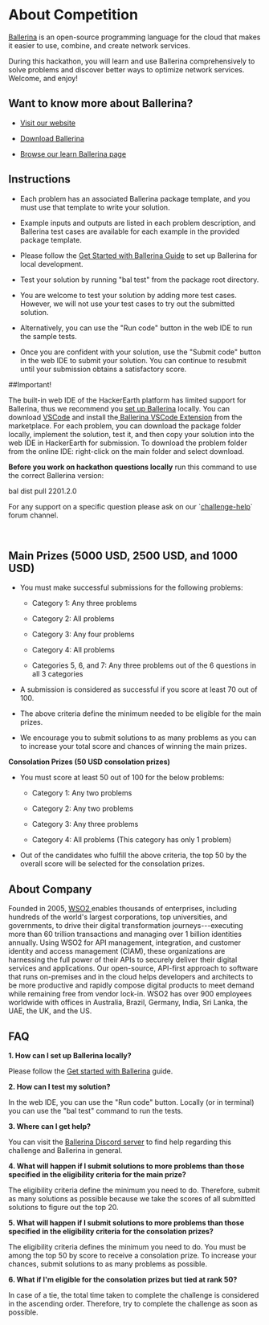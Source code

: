 # About Competition

[Ballerina](https://ballerina.io/?utm_source=HackerE&utm_medium=link&utm_campaign=HackerE_link_SepHackathon_220812) is
an open-source programming language for the cloud that makes it easier
to use, combine, and create network services.

During this hackathon, you will learn and use Ballerina comprehensively
to solve problems and discover better ways to optimize network services.
Welcome, and enjoy!

## Want to know more about Ballerina?

-   [Visit our website](https://ballerina.io/?utm_source=HackerE&utm_medium=link&utm_campaign=HackerE_link_SepHackathon_220812)

-   [Download Ballerina](https://ballerina.io/downloads/?utm_source=HackerE&utm_medium=link&utm_campaign=HackerE_link_SepHackathon_220812)

-   [Browse our learn Ballerina page](https://ballerina.io/learn/?utm_source=HackerE&utm_medium=link&utm_campaign=HackerE_link_SepHackathon_220812)

## Instructions

-   Each problem has an associated Ballerina package template, and you must use that template to write your solution.

-   Example inputs and outputs are listed in each problem description, and Ballerina test cases are available for each example in the provided package template.

-   Please follow the [Get Started with Ballerina Guide](https://ballerina.io/learn/get-started-with-ballerina/?utm_source=HackerE&utm_medium=link&utm_campaign=HackerE_link_SepHackathon_220812) to set up Ballerina for local development.

-   Test your solution by running \"bal test\" from the package root directory.

-   You are welcome to test your solution by adding more test cases. However, we will not use your test cases to try out the submitted solution.

-   Alternatively, you can use the "Run code" button in the web IDE to run the sample tests.

-   Once you are confident with your solution, use the "Submit code" button in the web IDE to submit your solution. You can continue to resubmit until your submission obtains a satisfactory score.

##Important!

The built-in web IDE of the HackerEarth platform has limited support for Ballerina, thus we recommend you [set up Ballerina](https://ballerina.io/learn/get-started-with-ballerina/?utm_source=HackerE&utm_medium=link&utm_campaign=HackerE_link_SepHackathon_220812) locally.
You can download [VSCode](https://code.visualstudio.com/) and install the[ Ballerina VSCode Extension](https://marketplace.visualstudio.com/items?itemName=WSO2.ballerina) from
the marketplace. For each problem, you can download the package folder locally, implement the solution, test it, and then copy your solution into the web IDE in HackerEarth for submission. To download the problem folder from the online IDE: right-click on the main folder and select download.

**Before you work on hackathon questions locally** run this command to
use the correct Ballerina version:

bal dist pull 2201.2.0

For any support on a specific question please ask on our \`[challenge-help](https://discord.com/channels/957996897782616114/1011683177938550815)\` forum channel.

 
## Main Prizes (5000 USD, 2500 USD, and 1000 USD)

-   You must make successful submissions for the following problems:

    -   Category 1: Any three problems

    -   Category 2: All problems

    -   Category 3: Any four problems

    -   Category 4: All problems

    -   Categories 5, 6, and 7: Any three problems out of the 6 questions in all 3 categories

-   A submission is considered as successful if you score at least 70 out of 100.

-   The above criteria define the minimum needed to be eligible for the main prizes.

-   We encourage you to submit solutions to as many problems as you can to increase your total score and chances of winning the main prizes.

**Consolation Prizes (50 USD consolation prizes)**

-   You must score at least 50 out of 100 for the below problems:

    -   Category 1: Any two problems

    -   Category 2: Any two problems

    -   Category 3: Any three problems

    -   Category 4: All problems (This category has only 1 problem)

-   Out of the candidates who fulfill the above criteria, the top 50 by the overall score will be selected for the consolation prizes.

## About Company

Founded in 2005, [WSO2 ](https://wso2.com/)enables thousands of enterprises, including hundreds of the world's largest corporations, top universities, and governments, to drive their digital transformation journeys---executing more than 60 trillion transactions and managing over 1 billion identities annually. Using WSO2 for API management, integration, and customer identity and access management (CIAM), these organizations are harnessing the full power of their APIs to securely deliver their digital services and applications. Our open-source, API-first approach to software that runs on-premises and in the cloud helps developers and architects to be more productive and rapidly compose digital products to meet demand while remaining free from vendor lock-in. WSO2 has over 900 employees worldwide with offices in Australia, Brazil, Germany, India, Sri Lanka, the UAE, the UK, and the US.

## FAQ

**1. How can I set up Ballerina locally?**

Please follow the [Get started with Ballerina](https://ballerina.io/learn/get-started-with-ballerina/) guide.

**2. How can I test my solution?**

In the web IDE, you can use the "Run code" button. Locally (or in terminal) you can use the "bal test" command to run the tests.

**3. Where can I get help?**

You can visit the [Ballerina Discord server](https://discord.gg/wAJYFbMrG2) to find help regarding this challenge and Ballerina in general.

**4. What will happen if I submit solutions to more problems than those specified in the eligibility criteria for the main prize?**

The eligibility criteria define the minimum you need to do. Therefore, submit as many solutions as possible because we take the scores of all submitted solutions to figure out the top 20.

**5. What will happen if I submit solutions to more problems than those specified in the eligibility criteria for the consolation prizes?**

The eligibility criteria defines the minimum you need to do. You must be among the top 50 by score to receive a consolation prize. To increase your chances, submit solutions to as many problems as possible.

**6. What if I'm eligible for the consolation prizes but tied at rank 50?**

In case of a tie, the total time taken to complete the challenge is considered in the ascending order. Therefore, try to complete the challenge as soon as possible.
